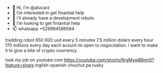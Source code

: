 - 👋 Hi, I’m @alucarz
- 👀 I’m interested in get finantial help
- 🌱 i'll already have a development robots 
- 💞️ I’m looking to get finiantial help 
- 📫 whatsapp +529984586594

tradding robot 650 000 usd every 5 minutes 
7.5 million dolars every hour 
170 millions every day 
each acount 
im open to negocitation.
i want to make it to give a bite
of crypto courrency

look my job on youtube.com
https://youtube.com/shorts/9rgMywB8mr0?feature=share
inglish-spanish-chuchut pa rusky

 
<!---
alucarz/alucarz is a ✨ special ✨ repository because its `README.md` (this file) appears on your GitHub profile.
You can click the Preview link to take a look at your changes.
--->
